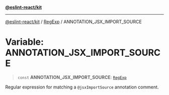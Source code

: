 [**@eslint-react/kit**](../../../../README.md)

***

[@eslint-react/kit](../../../../README.md) / [RegExp](../README.md) / ANNOTATION\_JSX\_IMPORT\_SOURCE

# Variable: ANNOTATION\_JSX\_IMPORT\_SOURCE

> `const` **ANNOTATION\_JSX\_IMPORT\_SOURCE**: [`RegExp`](https://developer.mozilla.org/docs/Web/JavaScript/Reference/Global_Objects/RegExp)

Regular expression for matching a `@jsxImportSource` annotation comment.
